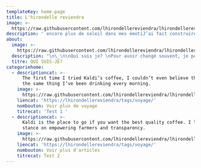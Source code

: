 ```yaml
---
templateKey: home-page
title: L'hirondelle reviendra
image: >-
  https://raw.githubusercontent.com/lhirondellereviendra/lhirondellereviendra/test/static/img/header.jpeg
description: ' encore plus de soleil dans mes émotiJ’ai fait construire ce fastueux cachot dans lequel je viens souvent me poser pour mettre encore plus de soleil dans mes pensées et jauger ma créativité. D’ici, je peux regarder par dessus le monde et essayer de comprendre: l’Afrique, l’espoir. Tous ces petits à qui nous donnons la vie, l’éducation les fera naître de nouveau(...)'
about:
  image: >-
    https://raw.githubusercontent.com/lhirondellereviendra/lhirondellereviendra/test/static/img/bio.jpeg
  description: "\n\_\n\nQui suis je? \nPour avoir changé souvent, je peux manquer de mots pour me décrire dans le temps.\nNéanmoins, vous trouverez peintes sur les murs de ma personne, quelques figures qui elles restent fidèles et intactes.\n\nDans mon portefeuille, j’ai soigneusement placé la photo d’une Afrique nouvelle et émergée: mes rêves sont ce que j’ai de plus précieux; je les garde sous les yeux pour ne pas oublier de prier. \n\nJe m’inspire de cette alliance qui passe de mères en filles et dont la valeur sentimentale surpasse le vrai prix sur le marché: bel ami, qu’as- tu de meilleur à me vendre? je t’assure que je peux voir au delà de l’apparence; le coût des choses comptant pour peu, je m’intéresse plus à leur utilité.\n\nVous verrez mes charmes à travers l’arme d’un ancien guerrier, si précieuse malgré sa culpabilité : j’ai l’avantage de savoir où je vais donc chaque fois que je trébuche, je me relève aussitôt pour continuer à écrire ces mots qui me servent et me rapprochent de vous.\n\nPuis ça me soulage et me saoule; c’est une addiction; l’émotion je dis, la meilleure drogue de tous les temps; celle qui donne du vrai sens à la condition humaine. \n\nEn réalité, je suis semblable à une pierre quelconque achetée aux enchères, un fragment de verre médiéval ou une armure dont on compte l’histoire uniquement aux invités de marque. \nJe ne sais du jour au lendemain, ni plaire, ni paraître car authentique, authentique, je suis immense.\n\_"
  titre: QUI SUIS-JE?
categoriehome:
  - descriptioncat: >-
      The first time I tried Kaldi’s coffee, I couldn’t even believe that was
      the same thing I’ve been drinking every morning.
    image: >-
      https://raw.githubusercontent.com/lhirondellereviendra/lhirondellereviendra/test/static/img/bio.jpeg
    liencat: 'https://lhirondellereviendra/tags/voyage/'
    nombouton: Voir plus de voyage
    titrecat: 'Test 1 '
  - descriptioncat: >-
      Kaldi is the place to go if you want the best quality coffee. I love their
      stance on empowering farmers and transparency.
    image: >-
      https://raw.githubusercontent.com/lhirondellereviendra/lhirondellereviendra/test/static/img/bio.jpeg
    liencat: 'https://lhirondellereviendra/tags/voyage/'
    nombouton: Voir plus d'articles
    titrecat: Test 2
---
```


